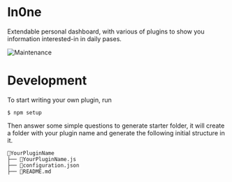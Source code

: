 # In0ne

Extendable personal dashboard, with various of plugins to show you information interested-in in daily pases.  

![Maintenance](https://img.shields.io/maintenance/yes/2021)

# Development

To start writing your own plugin, run

```
$ npm setup
```

Then answer some simple questions to generate starter folder, it will create a folder with your plugin name and generate the following initial structure in it.

```
📂YourPluginName
├── 📜YourPluginName.js
├── 📜configuration.json
├── 📜README.md  
```
